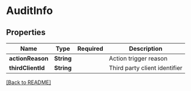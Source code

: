 # AuditInfo
## Properties

| Name | Type | Required | Description |
| ------------- | ------------- | ------------- | ------------- |
| **actionReason** | **String** |  | Action trigger reason |
| **thirdClientId** | **String** |  | Third party client identifier |

[[Back to README]](../../../../README.md)
